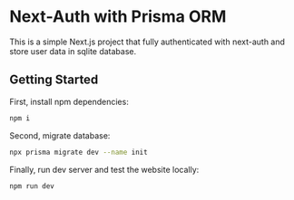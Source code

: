 # Next-Auth with Prisma ORM

This is a simple Next.js project that fully authenticated with next-auth and store user data in sqlite database.

## Getting Started

First, install npm dependencies:

```bash
npm i
```

Second, migrate database:

```bash
npx prisma migrate dev --name init
```

Finally, run dev server and test the website locally:

```bash
npm run dev
```
